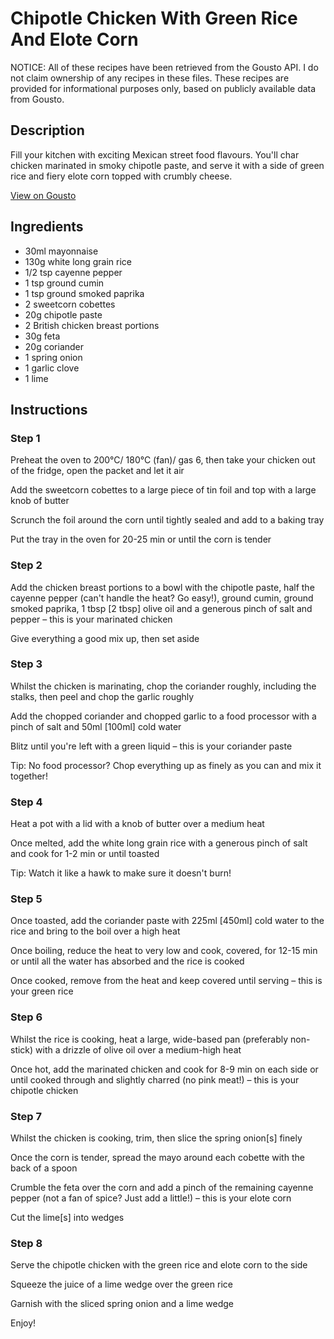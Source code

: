 # Chipotle Chicken With Green Rice And Elote Corn

NOTICE: All of these recipes have been retrieved from the Gousto API. I do not claim ownership of any recipes in these files. These recipes are provided for informational purposes only, based on publicly available data from Gousto.

## Description

Fill your kitchen with exciting Mexican street food flavours. You'll char chicken marinated in smoky chipotle paste, and serve it with a side of green rice and fiery elote corn topped with crumbly cheese.

[View on Gousto](https://www.gousto.co.uk/recipes/cookbook/chicken-asado-with-green-rice-elote-corn)

## Ingredients

- 30ml mayonnaise
- 130g white long grain rice
- 1/2 tsp cayenne pepper
- 1 tsp ground cumin
- 1 tsp ground smoked paprika
- 2 sweetcorn cobettes
- 20g chipotle paste
- 2 British chicken breast portions
- 30g feta
- 20g coriander
- 1 spring onion
- 1 garlic clove
- 1 lime

## Instructions


### Step 1

Preheat the oven to 200°C/ 180°C (fan)/ gas 6, then take your chicken out of the fridge, open the packet and let it air

Add the sweetcorn cobettes to a large piece of tin foil and top with a large knob of butter

Scrunch the foil around the corn until tightly sealed and add to a baking tray

Put the tray in the oven for 20-25 min or until the corn is tender


### Step 2

Add the chicken breast portions to a bowl with the chipotle paste, half the cayenne pepper (can't handle the heat? Go easy!), ground cumin, ground smoked paprika, 1 tbsp <span class="text-danger">[2 tbsp] </span>olive oil and a generous pinch of salt and pepper – this is your marinated chicken

Give everything a good mix up, then set aside


### Step 3

Whilst the chicken is marinating, chop the coriander roughly, including the stalks, then peel and chop the garlic roughly

Add the chopped coriander and chopped garlic to a food processor with a pinch of salt and 50ml<span class="text-danger"> [100ml]</span> cold water

Blitz until you're left with a green liquid – this is your coriander paste

Tip: No food processor? Chop everything up as finely as you can and mix it together!


### Step 4

Heat a pot with a lid with a knob of butter over a medium heat

Once melted, add the white long grain rice with a generous pinch of salt and cook for 1-2 min or until toasted

Tip: Watch it like a hawk to make sure it doesn't burn!


### Step 5

Once toasted, add the coriander paste with 225ml <span class="text-danger">[450ml]</span> cold water to the rice and bring to the boil over a high heat

Once boiling, reduce the heat to very low and cook, covered, for 12-15 min or until all the water has absorbed and the rice is cooked

Once cooked, remove from the heat and keep covered until serving – this is your green rice


### Step 6

Whilst the rice is cooking, heat a large, wide-based pan (preferably non-stick) with a drizzle of olive oil over a medium-high heat

Once hot, add the marinated chicken and cook for 8-9 min on each side or until cooked through and slightly charred (no pink meat!) – this is your chipotle chicken


### Step 7

Whilst the chicken is cooking, trim, then slice the spring onion<span class="text-danger">[s] </span>finely

Once the corn is tender, spread the mayo around each cobette with the back of a spoon

Crumble the feta over the corn and add a pinch of the remaining cayenne pepper (not a fan of spice? Just add a little!) – this is your elote corn

Cut the lime<span class="text-danger">[s]</span> into wedges

### Step 8

Serve the chipotle chicken with the green rice and elote corn to the side

Squeeze the juice of a lime wedge over the green rice

Garnish with the sliced spring onion and a lime wedge

Enjoy!

